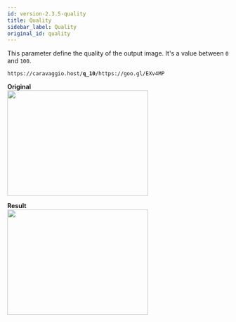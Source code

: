 ```yaml
---
id: version-2.3.5-quality
title: Quality
sidebar_label: Quality
original_id: quality
---
```


This parameter define the quality of the output image. It's a value between `0` and `100`.

<pre><code class="hljs css html">https://caravaggio.host/<strong>q_10</strong>/https://goo.gl/EXv4MP</code></pre>

**Original**     
<img width="320" height="240" src="assets/example/girls.jpeg" />

**Result**     
<img width="320" height="240" src="assets/example/q10.jpeg" />